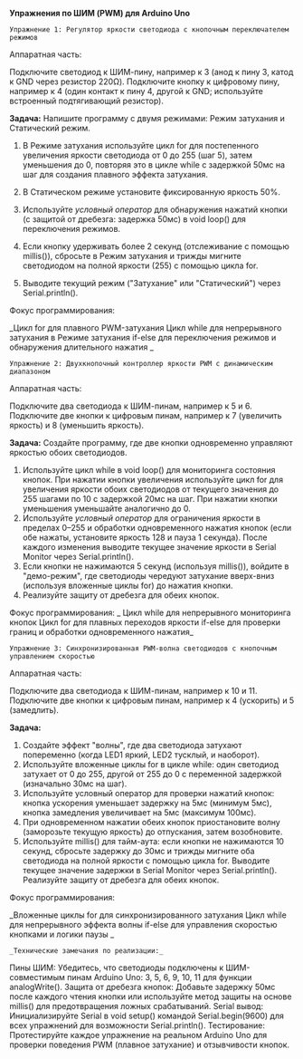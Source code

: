 **Упражнения по ШИМ (PWM) для Arduino Uno**

    Упражнение 1: Регулятор яркости светодиода с кнопочным переключателем режимов
    
Аппаратная часть:

Подключите светодиод к ШИМ-пину, например к 3 (анод к пину 3, катод к GND через резистор 220Ω).
Подключите кнопку к цифровому пину, например к 4 (один контакт к пину 4, другой к GND; используйте встроенный подтягивающий резистор).

**Задача:**
Напишите программу с двумя режимами: Режим затухания и Статический режим. 
1. В Режиме затухания используйте цикл for для постепенного увеличения яркости светодиода от 0 до 255 (шаг 5), затем уменьшения до 0,
повторяя это в цикле while с задержкой 50мс на шаг для создания плавного эффекта затухания.
2. В Статическом режиме установите фиксированную яркость 50%.
   
3. Используйте _условный оператор_ для обнаружения нажатий кнопки (с защитой от дребезга: задержка 50мс) в void loop() для переключения режимов.

4. Если кнопку удерживать более 2 секунд (отслеживание с помощью millis()), сбросьте в Режим затухания и трижды мигните светодиодом на полной яркости (255) с помощью цикла for.
5. Выводите текущий режим ("Затухание" или "Статический") через Serial.println().

Фокус программирования:

_Цикл for для плавного PWM-затухания
Цикл while для непрерывного затухания в Режиме затухания
if-else для переключения режимов и обнаружения длительного нажатия
_

    Упражнение 2: Двухкнопочный контроллер яркости PWM с динамическим диапазоном
    
Аппаратная часть:

Подключите два светодиода к ШИМ-пинам, например к 5 и 6.
Подключите две кнопки к цифровым пинам, например к 7 (увеличить яркость) и 8 (уменьшить яркость).

**Задача:**
Создайте программу, где две кнопки одновременно управляют яркостью обоих светодиодов.
1. Используйте цикл while в void loop() для мониторинга состояния кнопок. При нажатии кнопки увеличения используйте цикл for для увеличения яркости обоих светодиодов от текущего значения до 255 шагами по 10 с задержкой 20мс на шаг.
При нажатии кнопки уменьшения уменьшайте аналогично до 0.
2. Используйте _условный оператор_ для ограничения яркости в пределах 0–255 и обработки одновременного нажатия кнопок (если обе нажаты, установите яркость 128 и пауза 1 секунда).
После каждого изменения выводите текущее значение яркости в Serial Monitor через Serial.println().
3. Если кнопки не нажимаются 5 секунд (используя millis()), войдите в "демо-режим", где светодиоды чередуют затухание вверх-вниз (используя вложенные циклы for) до нажатия кнопки.
4. Реализуйте защиту от дребезга для обеих кнопок.
   
Фокус программирования:
_
Цикл while для непрерывного мониторинга кнопок
Цикл for для плавных переходов яркости
if-else для проверки границ и обработки одновременного нажатия_


    Упражнение 3: Синхронизированная PWM-волна светодиодов с кнопочным управлением скоростью
    
Аппаратная часть:

Подключите два светодиода к ШИМ-пинам, например к 10 и 11.
Подключите две кнопки к цифровым пинам, например к 4 (ускорить) и 5 (замедлить).

**Задача:**
1. Создайте эффект "волны", где два светодиода затухают попеременно (когда LED1 яркий, LED2 тусклый, и наоборот).
2. Используйте вложенные циклы for в цикле while: один светодиод затухает от 0 до 255, другой от 255 до 0 с переменной задержкой (изначально 30мс на шаг).
3. Используйте условный оператор для проверки нажатий кнопок: кнопка ускорения уменьшает задержку на 5мс (минимум 5мс), кнопка замедления увеличивает на 5мс (максимум 100мс).
4. При одновременном нажатии обеих кнопок приостановите волну (заморозьте текущую яркость) до отпускания, затем возобновите.
5. Используйте millis() для тайм-аута: если кнопки не нажимаются 10 секунд, сбросьте задержку до 30мс и трижды мигните оба светодиода на полной яркости с помощью цикла for.
Выводите текущее значение задержки в Serial Monitor через Serial.println(). Реализуйте защиту от дребезга для обеих кнопок.

Фокус программирования:

_Вложенные циклы for для синхронизированного затухания
Цикл while для непрерывного эффекта волны
if-else для управления скоростью кнопками и логики паузы
_

    _Технические замечания по реализации:_
Пины ШИМ:
Убедитесь, что светодиоды подключены к ШИМ-совместимым пинам Arduino Uno: 3, 5, 6, 9, 10, 11 для функции analogWrite().
Защита от дребезга кнопок:
Добавьте задержку 50мс после каждого чтения кнопки или используйте метод защиты на основе millis() для предотвращения ложных срабатываний.
Serial вывод:
Инициализируйте Serial в void setup() командой Serial.begin(9600) для всех упражнений для возможности Serial.println().
Тестирование:
Протестируйте каждое упражнение на реальном Arduino Uno для проверки поведения PWM (плавное затухание) и отзывчивости кнопок.
